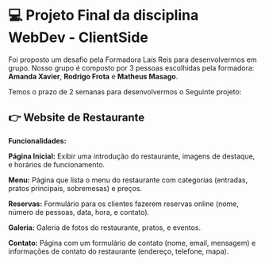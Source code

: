 

# 💻 Projeto Final da disciplina WebDev - ClientSide

Foi proposto um desafio pela Formadora Laís Reis para desenvolvermos em grupo. Nosso grupo é composto por 3 pessoas escolhidas pela formadora: **Amanda Xavier**,  **Rodrigo Frota** e **Matheus Masago**. 

Temos o prazo de 2 semanas para desenvolvermos o Seguinte projeto:

## 👉 Website de Restaurante​

**Funcionalidades:**

**Página Inicial:** Exibir uma introdução do restaurante, imagens de destaque, e horários de funcionamento.​

**Menu:** Página que lista o menu do restaurante com categorias (entradas, pratos principais, sobremesas) e preços.​

**Reservas:** Formulário para os clientes fazerem reservas online (nome, número de pessoas, data, hora, e contato).​

**Galeria:** Galeria de fotos do restaurante, pratos, e eventos.​

**Contato:** Página com um formulário de contato (nome, email, mensagem) e informações de contato do restaurante (endereço, telefone, mapa).​
 





